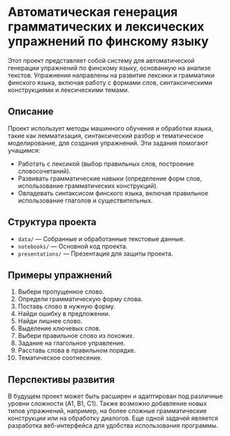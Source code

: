 # Автоматическая генерация грамматических и лексических упражнений по финскому языку

Этот проект представляет собой систему для автоматической генерации упражнений по финскому языку, основанную на анализе текстов. Упражнения направлены на развитие лексики и грамматики финского языка, включая работу с формами слов, синтаксическими конструкциями и лексическими темами.

## Описание

Проект использует методы машинного обучения и обработки языка, такие как лемматизация, синтаксический разбор и тематическое моделирование, для создания упражнений. Эти задания помогают учащимся:

- Работать с лексикой (выбор правильных слов, построение словосочетаний).
- Развивать грамматические навыки (определение форм слов, использование грамматических конструкций).
- Овладевать синтаксисом финского языка, включая правильное использование глаголов и существительных.

## Структура проекта

- `data/` — Собранные и обработанные текстовые данные.
- `notebooks/` — Основной код проекта. 
- `presentations/` — Презентация для защиты проекта.

## Примеры упражнений
1) Выбери пропущенное слово.
2) Определи грамматическую форму слова.
3) Поставь слово в нужную форму.
4) Найди ошибку в предложении.
5) Найди лишнее слово.
6) Выделение ключевых слов.
7)  Выбери правильное слово из похожих.
8) Задание на глагольное управление.
9) Расставь слова в правильном порядке.
10) Тематическое соотнесение.

## Перспективы развития
В будущем проект может быть расширен и адаптирован под различные уровни сложности (A1, B1, C1). Также возможно добавление новых типов упражнений, например, на более сложные грамматические конструкции или на обработку диалогов. Еще одной задачей является разработка веб-интерфейса для удобства использования программы. 
